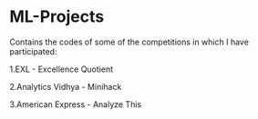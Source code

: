 # ML-Projects

Contains the codes of some of the competitions in which I have participated:

1.EXL - Excellence Quotient

2.Analytics Vidhya - Minihack

3.American Express - Analyze This
